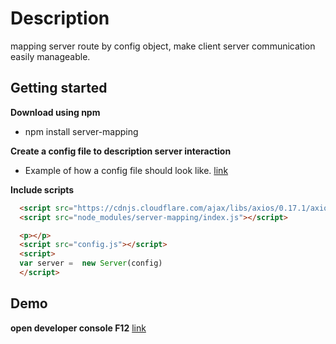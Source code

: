 # Description
mapping server route by config object, make client server communication easily manageable.


## Getting started
**Download using npm**
- npm install server-mapping

**Create a config file to description server interaction**
- Example of how a config file should look like. [link](https://github.com/niradler/server-mapping/blob/master/config.js)

**Include scripts**
```markdown
  <script src="https://cdnjs.cloudflare.com/ajax/libs/axios/0.17.1/axios.min.js"></script>
  <script src="node_modules/server-mapping/index.js"></script>  

  <p></p>
  <script src="config.js"></script>  
  <script>
  var server =  new Server(config)
  </script>  
```

## Demo
**open developer console F12**
 [link](https://niradler.github.io/server-mapping/)
